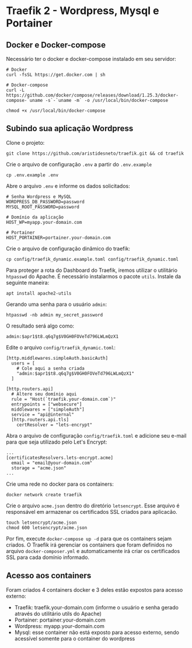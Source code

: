 # Traefik 2 - Wordpress, Mysql e Portainer

## Docker e Docker-compose

Necessário ter o docker e docker-compose instalado em seu servidor:

```
# Docker
curl -fsSL https://get.docker.com | sh

# Docker-compose
curl -L https://github.com/docker/compose/releases/download/1.25.3/docker-compose-`uname -s`-`uname -m` -o /usr/local/bin/docker-compose

chmod +x /usr/local/bin/docker-compose
```

## Subindo sua aplicação Wordpress

Clone o projeto:

```
git clone https://github.com/aristidesneto/traefik.git && cd traefik
```

Crie o arquivo de configuração `.env` a partir do `.env.example`

```
cp .env.example .env
```

Abre o arquivo `.env` e informe os dados solicitados:

```
# Senha Wordpress e MySQL
WORDPRESS_DB_PASSWORD=password
MYSQL_ROOT_PASSWORD=password

# Domínio da aplicação 
HOST_WP=myapp.your-domain.com

# Portainer
HOST_PORTAINER=portainer.your-domain.com
```

Crie o arquivo de configuração dinâmico do traefik:

```
cp config/traefik_dynamic.example.toml config/traefik_dynamic.toml
```

Para proteger a rota do Dashboard do Traefik, iremos utilizar o utilitário `htpasswd` do Apache. É necessário instalarmos o pacote `utils`. Instale da seguinte maneira:

```
apt install apache2-utils
```

Gerando uma senha para o usuário `admin`:

```
htpasswd -nb admin my_secret_password
```

O resultado será algo como:

```
admin:$apr1$t8.q6q7g$V0GH0FOVeTd796LWLmQzX1
```

Edite o arquivo `config/traefik_dynamic.toml`:

```
[http.middlewares.simpleAuth.basicAuth]
  users = [
    # Cole aqui a senha criada
    "admin:$apr1$t8.q6q7g$V0GH0FOVeTd796LWLmQzX1" 
  ]

[http.routers.api]
  # Altere seu domínio aqui
  rule = "Host(`traefik.your-domain.com`)"
  entrypoints = ["websecure"]
  middlewares = ["simpleAuth"]
  service = "api@internal"
  [http.routers.api.tls]
    certResolver = "lets-encrypt"
```

Abra o arquivo de configuração `config/traefik.toml` e adicione seu e-mail para que seja utilizado pelo Let's Encrypt:

```
...
[certificatesResolvers.lets-encrypt.acme]
  email = "email@your-domain.com"
  storage = "acme.json"
...
```

Crie uma rede no docker para os containers:

```
docker network create traefik
```

Crie o arquivo `acme.json` dentro do diretório `letsencrypt`. Esse arquivo é responsável em armazenar os certificados SSL criados para aplicacão.

```
touch letsencrypt/acme.json
chmod 600 letsencrypt/acme.json
```

Por fim, execute `docker-compose up -d` para que os containers sejam criados. O Traefik irá gerenciar os containers que foram definidos no arquivo `docker-composer.yml` e automaticamente irá criar os certificados SSL para cada domínio informado.

## Acesso aos containers

Foram criados 4 containers docker e 3 deles estão expostos para acesso externo:

- Traefik: traefik.your-domain.com (informe o usuário e senha gerado através do utilitário utils do Apache)
- Portainer: portainer.your-domain.com
- Wordpress: myapp.your-domain.com
- Mysql: esse container não está exposto para acesso externo, sendo acessível somente para o container do wordpress

